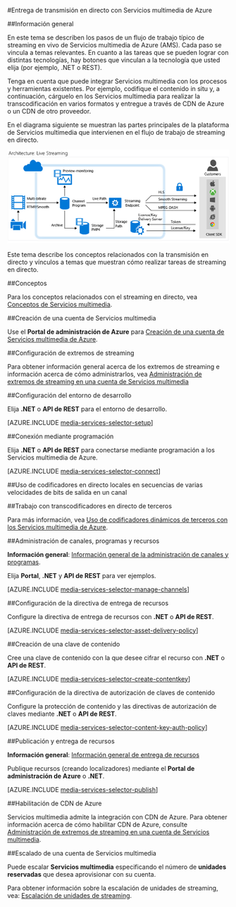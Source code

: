 ﻿<properties 
	pageTitle="Entrega de transmisión en directo con Servicios multimedia de Azure" 
	description="En este tema se describen los pasos de un flujo de trabajo típico de streaming en vivo de Servicios multimedia." 
	services="media-services" 
	documentationCenter="" 
	authors="Juliako" 
	manager="dwrede" 
	editor=""/>

<tags 
	ms.service="media-services" 
	ms.workload="media" 
	ms.tgt_pltfrm="na" 
	ms.devlang="na" 
	ms.topic="article" 
	ms.date="03/10/2015" 
	ms.author="juliako"/>


#Entrega de transmisión en directo con Servicios multimedia de Azure

##Información general

En este tema se describen los pasos de un flujo de trabajo típico de streaming en vivo de Servicios multimedia de Azure (AMS). Cada paso se vincula a temas relevantes. En cuanto a las tareas que se pueden lograr con distintas tecnologías, hay botones que vinculan a la tecnología que usted elija (por ejemplo, .NET o REST).   

Tenga en cuenta que puede integrar Servicios multimedia con los procesos y herramientas existentes. Por ejemplo, codifique el contenido in situ y, a continuación, cárguelo en los Servicios multimedia para realizar la transcodificación en varios formatos y entregue a través de CDN de Azure o un CDN de otro proveedor. 

En el diagrama siguiente se muestran las partes principales de la plataforma de Servicios multimedia que intervienen en el flujo de trabajo de streaming en directo.

![Flujo de trabajo en directo][live-overview]

Este tema describe los conceptos relacionados con la transmisión en directo y vínculos a temas que muestran cómo realizar tareas de streaming en directo.

##Conceptos

Para los conceptos relacionados con el streaming en directo, vea [Conceptos de Servicios multimedia](media-services-concepts.md).

##Creación de una cuenta de Servicios multimedia

Use el **Portal de administración de Azure** para [Creación de una cuenta de Servicios multimedia de Azure](media-services-create-account.md).

##Configuración de extremos de streaming

Para obtener información general acerca de los extremos de streaming e información acerca de cómo administrarlos, vea [Administración de extremos de streaming en una cuenta de Servicios multimedia](media-services-manage-origins.md)

##Configuración del entorno de desarrollo  

Elija **.NET** o **API de REST** para el entorno de desarrollo.

[AZURE.INCLUDE [media-services-selector-setup](../includes/media-services-selector-setup.md)]

##Conexión mediante programación  

Elija **.NET** o **API de REST** para conectarse mediante programación a los Servicios multimedia de Azure.

[AZURE.INCLUDE [media-services-selector-connect](../includes/media-services-selector-connect.md)]


##Uso de codificadores en directo locales en secuencias de varias velocidades de bits de salida en un canal

##Trabajo con transcodificadores en directo de terceros

Para más información, vea [Uso de codificadores dinámicos de terceros con los Servicios multimedia de Azure](https://msdn.microsoft.com/library/azure/dn783464.aspx).

##Administración de canales, programas y recursos

**Información general**: [Información general de la administración de canales y programas](media-services-manage-channels-overview.md).

Elija **Portal**, **.NET** y **API de REST** para ver ejemplos.

[AZURE.INCLUDE [media-services-selector-manage-channels](../includes/media-services-selector-manage-channels.md)]

##Configuración de la directiva de entrega de recursos

Configure la directiva de entrega de recursos con **.NET** o **API de REST**.

[AZURE.INCLUDE [media-services-selector-asset-delivery-policy](../includes/media-services-selector-asset-delivery-policy.md)]

##Creación de una clave de contenido

Cree una clave de contenido con la que desee cifrar el recurso con **.NET** o **API de REST**.

[AZURE.INCLUDE [media-services-selector-create-contentkey](../includes/media-services-selector-create-contentkey.md)]

##Configuración de la directiva de autorización de claves de contenido 

Configure la protección de contenido y las directivas de autorización de claves mediante **.NET** o **API de REST**.

[AZURE.INCLUDE [media-services-selector-content-key-auth-policy](../includes/media-services-selector-content-key-auth-policy.md)]


##Publicación y entrega de recursos

**Información general**: [Información general de entrega de recursos](media-services-deliver-content-overview.md)

Publique recursos (creando localizadores) mediante el **Portal de administración de Azure** o **.NET**.

[AZURE.INCLUDE [media-services-selector-publish](../includes/media-services-selector-publish.md)]


##Habilitación de CDN de Azure

Servicios multimedia admite la integración con CDN de Azure. Para obtener información acerca de cómo habilitar CDN de Azure, consulte [Administración de extremos de streaming en una cuenta de Servicios multimedia](media-services-manage-origins.md#enable_cdn).

##Escalado de una cuenta de Servicios multimedia

Puede escalar **Servicios multimedia** especificando el número de **unidades reservadas** que desea aprovisionar con su cuenta. 

Para obtener información sobre la escalación de unidades de streaming, vea: [Escalación de unidades de streaming](media-services-manage-origins.md#scale_streaming_endpoints.md).




[live-overview]: ./media/media-services-overview/media-services-live-streaming-current.png

<!--HONumber=52-->